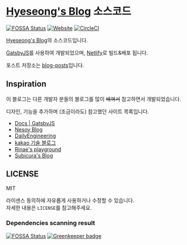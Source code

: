 # [Hyeseong's Blog](https://blog.cometkim.kr) 소스코드

[![FOSSA Status](https://app.fossa.io/api/projects/git%2Bgithub.com%2Fcometkim%2Fblog-src.svg?type=shield)](https://app.fossa.io/projects/git%2Bgithub.com%2Fcometkim%2Fblog-src?ref=badge_shield)
[![Website](https://img.shields.io/website-up-down-green-red/http/blog.cometkim.kr.svg?label=status)](https://blog.cometkim.kr)
[![CircleCI](https://img.shields.io/circleci/project/github/cometkim/blog-src.svg)](https://circleci.com/gh/cometkim/blog-src)

[Hyeseong's Blog](https://blog.cometkim.kr)의 소스코드입니다.

[GatsbyJS](https://www.gatsbyjs.org)를 사용하여 개발되었으며, [Netlify](https://www.netlify.com/)로 빌드&배포 됩니다.

포스트 저장소는 [blog-posts](https://github.com/cometkim/blog-posts)입니다.

## Inspiration

이 블로그는 다른 개발자 분들의 블로그를 많이 ~~배껴서~~ 참고하면서 개발되었습니다.

디자인, 기능을 추가하며 (조금이라도) 참고했던 사이트 목록입니다.

- [Docs | GatsbyJS](https://www.gatsbyjs.org/docs/)
- [Nesoy Blog](https://nesoy.github.io/)
- [DailyEngineering](https://hyunseob.github.io/)
- [kakao 기술 블로그](http://tech.kakao.com/)
- [Rinae's playground](https://adhrinae.github.io/)
- [Subicura's Blog](https://subicura.com/)

## LICENSE

MIT

라이센스 동의하에 자유롭게 사용하거나 수정할 수 있습니다.  
자세한 내용은 `LICENSE`를 참고해주세요.

### Dependencies scanning result

[![FOSSA Status](https://app.fossa.io/api/projects/git%2Bgithub.com%2Fcometkim%2Fblog-src.svg?type=large)](https://app.fossa.io/projects/git%2Bgithub.com%2Fcometkim%2Fblog-src?ref=badge_large) [![Greenkeeper badge](https://badges.greenkeeper.io/cometkim/blog-src.svg)](https://greenkeeper.io/)
